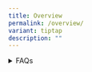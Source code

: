 ```yaml
---
title: Overview
permalink: /overview/
variant: tiptap
description: ""
---
```

<div data-type="detailGroup" class="isomer-accordion-group isomer-accordion isomer-accordion-white">
<details class="isomer-details">
<summary>FAQs</summary>
<div data-type="detailsContent" class="isomer-details-content">
<p>General</p>
<p>Policy-Related</p>
</div>
</details>
</div>
<p></p>